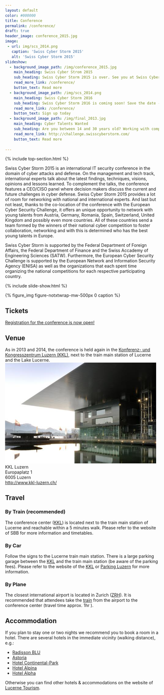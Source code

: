```yaml
---
layout: default
color: #000000
title: Conference
permalink: /conference/
draft: true
header_image: conference_2015.jpg
image:
 - url: img/scs_2014.png
   caption: 'Swiss Cyber Storm 2015'
   alt: 'Swiss Cyber Storm 2015'
slideshow:
  - background_image_path: /img/conference_2015.jpg
    main_heading: Swiss Cyber Strom 2015
    sub_heading: Swiss Cyber Storm 2015 is over. See you at Swiss Cyber Storm 2016!
    read_more_link: /conference/
    button_text: Read more
  - background_image_path: /img/scs_2014.png
    main_heading: Swiss Cyber Storm 2016
    sub_heading: Swiss Cyber Storm 2016 is coming soon! Save the date - October 19, 2016
    read_more_link: /conference/
    button_text: Sign up today
  - background_image_path: /img/final_2013.jpg
    main_heading: Cyber Talents Wanted
    sub_heading: Are you between 14 and 30 years old? Working with computers and networks is your passion and you are not (yet) a security professional? Then this challenge is for you!
    read_more_link: http://challenge.swisscyberstorm.com/
    button_text: Read more

---
```

{% include top-section.html %}

<!-- we should always have a bootstrap section header ... -->
<section id="speakers" style="text-align:left;">
<div class="content-wrapper">
<div class="col-lg-10 col-lg-offset-1">


Swiss Cyber Storm 2015 is an international IT security conference in the domain of cyber attacks and defense.
On the management and tech track, international experts talk about the latest findings, techniques, visions, opinions and lessons learned. To complement the talks, the conference features a CEO/CISO panel where decision makers discuss the current and future challenges in cyber defense. Swiss Cyber Storm 2015 provides a lot of room for networking with national and international experts. And last but not least, thanks to the co-location of the conference with the European Cyber Security Challenge, it offers an unique opportunity to network with young talents from Austria, Germany, Romania, Spain, Switzerland, United Kingdom and possibly even more countries. All of these countries send a team formed by the winners of their national cyber competition to foster collaboration, networking and with this is determined who has the best young talents in Europe.

Swiss Cyber Storm is supported by the Federal Department of Foreign Affairs, the Federal Department of Finance and the Swiss Accademy of Engineering Sciences (SATW). Furthermore, the European Cyber Security Challenge is supported by the European Network and Information Security Agency (ENISA) as well as the organizations that each spent time organizing the national competitions for each respective participating country.

{% include slide-show.html %}

{% figure_img figure-notxtwrap-mw-500px 0 caption %}

<h2>Tickets</h2>
<a href="http://www.eventbee.com/v/swisscyberstorm/event?eid=128221942" style="text-decoration: underline;">
Registration for the conference is now open!
</a>

<h2>Venue</h2>
 As in 2013 and 2014, the conference is held again in the 
 <a href="http://www.kkl-luzern.ch/" target="_blank">Konferenz- und Kongresszentrum
 Luzern (KKL)</a>, next to the train main station of Lucerne and the Lake Lucerne.

 <div class="row">
  <div class="col-md-7 col-xs-12">
   <img src="/img/venue/kkl_luzern.jpg"></td>
  </div>
  <div class="col-md-5 col-xs-12">
   KKL Luzern <br>
   Europaplatz 1 <br>
   6005 Luzern <br>
   <a href="http://www.kkl-luzern.ch/" target="_blank">http://www.kkl-luzern.ch/</a>
  </div>
 </div>

<h2>Travel</h2>

<h3>By Train (recommended)</h3>
The conference center (<a href="http://www.kkl-luzern.ch/" target="_blank">KKL</a>)
is located next to the train main station of Lucerne and reachable within a 5 minutes
walk. Please refer to the website of SBB for more information and timetables.

<h3>By Car</h3>
Follow the signs to the Lucerne train main station. There is a large parking
garage between the <a href="http://www.kkl-luzern.ch/" target="_blank">KKL</a>
and the train main station (be aware of the parking fees). Please refer to the
website of the <a href="http://www.kkl-luzern.ch/" target="_blank">KKL</a> or
<a href="http://www.parking-luzern.ch/de/" target="_blank">Parking Luzern</a>
for more information.

<h3>By Plane</h3>
The closest international airport is located in Zurich
(<a href="http://www.zurich-airport.com/passengers-and-visitors" target="_blank">ZRH</a>).
It is recommended that attendees take the <a href="https://www.sbb.ch/en/home.html" target="_blank">
train</a> from the airport to the conference center (travel time approx. 1hr ).

<h2>Accommodation</h2>
If you plan to stay one or two nights we recommend you to book a room in a hotel.
There are several hotels in the immediate vicinity (walking distance), e.g.:

* <a href="http://www.radissonblu.com/hotel-lucerne" target="_blank">Radisson BLU</a>
* <a href="http://www.astoria-luzern.ch/" target="_blank">Astoria</a>
* <a href="http://www.continental.ch/deu/default.shtml" target="_blank">Hotel Continental-Park</a>
* <a href="http://www.alpina-luzern.ch/" target="_blank">Hotel Alpina</a>
* <a href="http://www.hotelalpha.ch/" target="_blank">Hotel Alpha</a>

Otherwise you can find other hotels & accommodations on the website of 
<a href="http://www.luzern.com/en/" target="_blank">Lucerne Tourism</a>.

</div>
</div>
</section>
